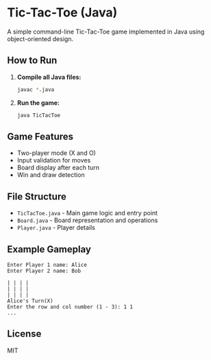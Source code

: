 # Tic-Tac-Toe (Java)

A simple command-line Tic-Tac-Toe game implemented in Java using object-oriented design.

## How to Run

1. **Compile all Java files:**
   ```bash
   javac *.java
   ```
2. **Run the game:**
   ```bash
   java TicTacToe
   ```

## Game Features
- Two-player mode (X and O)
- Input validation for moves
- Board display after each turn
- Win and draw detection

## File Structure
- `TicTacToe.java` - Main game logic and entry point
- `Board.java` - Board representation and operations
- `Player.java` - Player details

## Example Gameplay
```
Enter Player 1 name: Alice
Enter Player 2 name: Bob

| | | |
| | | |
| | | |
Alice's Turn(X)
Enter the row and col number (1 - 3): 1 1
...
```

## License
MIT

